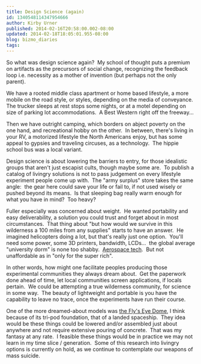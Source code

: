 ```yaml
---
title: Design Science (again)
id: 1340548114347954666
author: Kirby Urner
published: 2014-02-16T20:58:00.002-08:00
updated: 2014-02-18T18:05:01.955-08:00
blog: bizmo_diaries
tags: 
---
```


So what was design science again?  My school of thought puts a premium on artifacts as the precursors of social change, recognizing the feedback loop i.e. necessity as a mother of invention (but perhaps not the only parent).

We have a rooted middle class apartment or home based lifestyle, a more mobile on the road style, or styles, depending on the media of conveyance.  The trucker sleeps at rest stops some nights, or at a motel depending on size of parking lot accommodations.  A Best Western right off the freeway...

Then we have outright camping, which borders on abject poverty on the one hand, and recreational hobby on the other.  In between, there's living in your RV, a motorized lifestyle the North Americans enjoy, but has some appeal to gypsies and traveling circuses, as a technology.  The hippie school bus was a local variant.

Design science is about lowering the barriers to entry, for those idealistic groups that aren't just escapist cults, though maybe some are.  To publish a catalog of livingry solutions is not to pass judgement on every lifestyle experiment people come up with.  The "army surplus" store takes the same angle:  the gear here could save your life or fail to, if not used wisely or pushed beyond its means.  Is that sleeping bag really warm enough for what you have in mind?  Too heavy?

Fuller especially was concerned about weight.  He wanted portability and easy deliverability, a solution you could trust and forget about in most circumstances.  That thing about "but how would we survive in this wilderness a 100 miles from any supplies" starts to have an answer.  He imagined helicopters doing a lot, but that's really just one option.  You'll need some power, some 3D printers, bandwidth, LCDs...  the global average "university dorm" is none too shabby.  [Aerospace tech](http://mybizmo.blogspot.com/2009/01/about-habitats.html).  But not unaffordable as in "only for the super rich".

In other words, how might one facilitate peoples producing those experimental communities they always dream about.  Get the paperwork done ahead of time, let local communities screen applications, if locals pertain.  We could be attempting a true wilderness community, for science in some way.  The beauty of lightweight and portable is you have the capability to leave no trace, once the experiments have run their course.

One of the more dreamed-about models was [the Fly's Eye Dome](http://mybizmo.blogspot.com/2008/08/affordable-utopias.html), I think because of its tri-pod foundation, that of a landed spaceship.  They idea would be these things could be lowered and/or assembled just about anywhere and not require extensive pouring of concrete.  That was my fantasy at any rate.  I feasible these things would be in practice we may not learn in my time slice / generation.  Some of this research into livingry options is currently on hold, as we continue to contemplate our weapons of mass suicide.